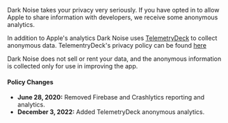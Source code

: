 Dark Noise takes your privacy very seriously. If you have opted in to allow Apple to share information with developers, we receive some anonymous analytics.

In addition to Apple's analytics Dark Noise uses [TelemetryDeck](https://telemetrydeck.com/) to collect anonymous data. TelementryDeck's privacy policy can be found [here](https://telemetrydeck.com/privacy/)

Dark Noise does not sell or rent your data, and the anonymous information is collected only for use in improving the app.

#### Policy Changes
* **June 28, 2020:** Removed Firebase and Crashlytics reporting and analytics.
* **December 3, 2022:** Added TelemetryDeck anonymous analytics.